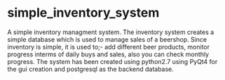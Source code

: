 # simple_inventory_system
A simple inventory managment system.
The inventory system creates a simple database which is used to manage sales of a beershop.
Since inventory is simple, it is used to;- add different beer products, monitor progress interms of daily buys and sales, also you can check monthly progress.
The system has been created using python2.7 using PyQt4 for the gui creation and postgresql as the backend database.
